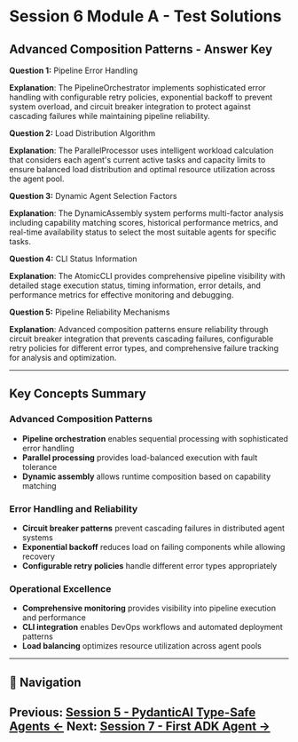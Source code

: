 # Session 6 Module A - Test Solutions

## Advanced Composition Patterns - Answer Key

**Question 1:** Pipeline Error Handling  

**Explanation**: The PipelineOrchestrator implements sophisticated error handling with configurable retry policies, exponential backoff to prevent system overload, and circuit breaker integration to protect against cascading failures while maintaining pipeline reliability.

**Question 2:** Load Distribution Algorithm  

**Explanation**: The ParallelProcessor uses intelligent workload calculation that considers each agent's current active tasks and capacity limits to ensure balanced load distribution and optimal resource utilization across the agent pool.

**Question 3:** Dynamic Agent Selection Factors  

**Explanation**: The DynamicAssembly system performs multi-factor analysis including capability matching scores, historical performance metrics, and real-time availability status to select the most suitable agents for specific tasks.

**Question 4:** CLI Status Information  

**Explanation**: The AtomicCLI provides comprehensive pipeline visibility with detailed stage execution status, timing information, error details, and performance metrics for effective monitoring and debugging.

**Question 5:** Pipeline Reliability Mechanisms  

**Explanation**: Advanced composition patterns ensure reliability through circuit breaker integration that prevents cascading failures, configurable retry policies for different error types, and comprehensive failure tracking for analysis and optimization.

---

## Key Concepts Summary

### Advanced Composition Patterns  
- **Pipeline orchestration** enables sequential processing with sophisticated error handling  
- **Parallel processing** provides load-balanced execution with fault tolerance  
- **Dynamic assembly** allows runtime composition based on capability matching  

### Error Handling and Reliability  
- **Circuit breaker patterns** prevent cascading failures in distributed agent systems  
- **Exponential backoff** reduces load on failing components while allowing recovery  
- **Configurable retry policies** handle different error types appropriately  

### Operational Excellence  
- **Comprehensive monitoring** provides visibility into pipeline execution and performance  
- **CLI integration** enables DevOps workflows and automated deployment patterns  
- **Load balancing** optimizes resource utilization across agent pools  
---

## 🧭 Navigation

**Previous:** [Session 5 - PydanticAI Type-Safe Agents ←](Session5_PydanticAI_Type_Safe_Agents.md)
**Next:** [Session 7 - First ADK Agent →](Session7_First_ADK_Agent.md)
---
